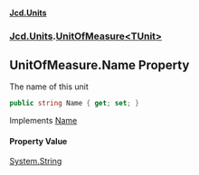 #### [Jcd.Units](index.md 'index')

### [Jcd.Units](Jcd.Units.md 'Jcd.Units').[UnitOfMeasure&lt;TUnit&gt;](UnitOfMeasure_TUnit_.md 'Jcd.Units.UnitOfMeasure<TUnit>')

## UnitOfMeasure<TUnit>.Name Property

The name of this unit

```csharp
public string Name { get; set; }
```

Implements [Name](IUnitOfMeasure_TUnit_.Name.md 'Jcd.Units.IUnitOfMeasure<TUnit>.Name')

#### Property Value

[System.String](https://docs.microsoft.com/en-us/dotnet/api/System.String 'System.String')